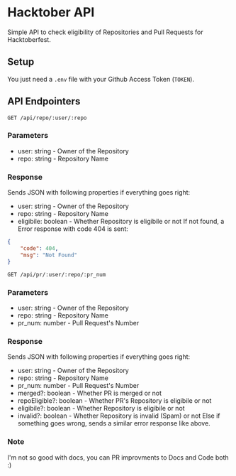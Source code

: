 # Hacktober API
Simple API to check eligibility of Repositories and Pull Requests for Hacktoberfest. 

## Setup
You just need a `.env` file with your Github Access Token (`TOKEN`).

## API Endpointers
```http
GET /api/repo/:user/:repo
```
### Parameters
* user: string - Owner of the Repository
* repo: string - Repository Name

### Response
Sends JSON with following properties if everything goes right:
* user: string - Owner of the Repository
* repo: string - Repository Name
* eligibile: boolean - Whether Repository is eligibile or not
If not found, a Error response with code 404 is sent:
```json
{
	"code": 404,
	"msg": "Not Found"
}
```

```http
GET /api/pr/:user/:repo/:pr_num
```
### Parameters
* user: string - Owner of the Repository
* repo: string - Repository Name
* pr_num: number - Pull Request's Number

### Response
Sends JSON with following properties if everything goes right:
* user: string - Owner of the Repository
* repo: string - Repository Name
* pr_num: number - Pull Request's Number
* merged?: boolean - Whether PR is merged or not
* repoEligible?: boolean - Whether PR's Repository is eligibile or not
* eligibile?: boolean - Whether Repository is eligibile or not
* invalid?: boolean - Whether Repository is invalid (Spam) or not
Else if something goes wrong, sends a similar error response like above.

### Note
I'm not so good with docs, you can PR improvments to Docs and Code both :)